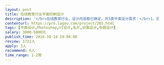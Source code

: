 ```yaml
---                
layout: post       
title: 在线教育行业平面印刷设计           
description: '</br>在线教育行业，设计内容都已确定，共5类平面设计需求：</br>1、招聘宣传页：</br>支持打印</br>A5尺寸</br>最好是PS源文件</br></br>2、课程宣传单页：</br>支持打印</br>尺寸：A4纸折成4页或单页可折叠</br>最好是PS源文件</br></br>3、课程宣传易拉宝：</br></br>4、练习册模板设计：</br>要求用Indesign设计</br>5个页面：封面、概要、目录页、正文页、封底</br></br>5、名片设计</br></br>人员要求：</br>希望有印刷及VI相关的设计经验~</br>'     
contenturl: https://pro.lagou.com/project/265.html      
tags: [平面设计,Photoshop,VI设计,名片,封面设计,专题设计]            
salary: 3000-5000元          
publish_time: 2016-10-18 19:04:08         
review: 1722人                   
apply: 3人                   
recommend: 6人                   
time_range: 1-2周              
---                 
```

